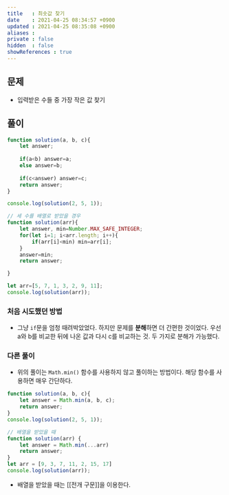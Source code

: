 ```yaml
---
title   : 최솟값 찾기
date    : 2021-04-25 08:34:57 +0900
updated : 2021-04-25 08:35:08 +0900
aliases : 
private : false
hidden  : false
showReferences : true
---
```

## 문제 
- 입력받은 수들 중 가장 작은 값 찾기  

## 풀이 

```javascript
function solution(a, b, c){
	let answer;
	
	if(a<b) answer=a;
	else answer=b;
	
	if(c<answer) answer=c; 
	return answer;
}

console.log(solution(2, 5, 1));

// 세 수를 배열로 받았을 경우 
function solution(arr){         
	let answer, min=Number.MAX_SAFE_INTEGER;
	for(let i=1; i<arr.length; i++){
		if(arr[i]<min) min=arr[i];
	}
	answer=min;
	return answer;

}

let arr=[5, 7, 1, 3, 2, 9, 11];
console.log(solution(arr));
```

### 처음 시도했던 방법 
- 그냥 `if`문을 엄청 때려박았었다. 하지만 문제를 **분해**하면 더 간편한 것이었다. 우선 a와 b를 비교한 뒤에 나온 값과 다시 c를 비교하는 것. 두 가지로 분해가 가능했다. 

### 다른 풀이 
- 위의 풀이는 `Math.min()` 함수를 사용하지 않고 풀이하는 방법이다. 해당 함수를 사용하면 매우 간단하다.  
```javascript
function solution(a, b, c){
	let answer = Math.min(a, b, c); 
	return answer;
}
console.log(solution(2, 5, 1));

// 배열을 받았을 때 
function solution(arr) {
	let answer = Math.min(...arr)
	return answer; 
}
let arr = [9, 3, 7, 11, 2, 15, 17]
console.log(solution(arr));
```
- 배열을 받았을 때는 [[전개 구문]]을 이용한다. 
